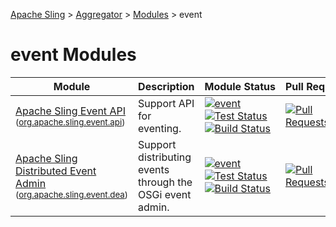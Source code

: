 [Apache Sling](https://sling.apache.org) > [Aggregator](https://github.com/apache/sling-aggregator/) > [Modules](https://github.com/apache/sling-aggregator/blob/master/docs/modules.md) > event
# event Modules

| Module | Description | Module&nbsp;Status | Pull&nbsp;Requests |
|---    |---    |---    |---    |
| [Apache Sling Event API](https://github.com/apache/sling-org-apache-sling-event-api) <br/> <small>([org.apache.sling.event.api](https://search.maven.org/#search%7Cga%7C1%7Cg%3A%22org.apache.sling%22%20a%3A%22org.apache.sling.event.apiD%22))</small> |          Support API for eventing.      | &#32;[![event](https://sling.apache.org/badges/group-event.svg)](https://github.com/apache/sling-aggregator/blob/master/docs/group/event.md)&#32;[![Test Status](https://img.shields.io/jenkins/t/https/builds.apache.org/job/Sling/job/sling-org-apache-sling-event-api/job/master.svg?longCache=true)](https://builds.apache.org/job/Sling/job/sling-org-apache-sling-event-api/job/master/test_results_analyzer/)&#32;[![Build Status](https://builds.apache.org/buildStatus/icon?job=Sling/sling-org-apache-sling-event-api/master)](https://builds.apache.org/job/Sling/job/sling-org-apache-sling-event-api/job/master) | &#32;[![Pull Requests](https://img.shields.io/github/issues-pr/apache/sling-org-apache-sling-event-api.svg)](https://github.com/apache/sling-org-apache-sling-event-api/pulls) |
| [Apache Sling Distributed Event Admin](https://github.com/apache/sling-org-apache-sling-event-dea) <br/> <small>([org.apache.sling.event.dea](https://search.maven.org/#search%7Cga%7C1%7Cg%3A%22org.apache.sling%22%20a%3A%22org.apache.sling.event.deaD%22))</small> |          Support distributing events through the OSGi event admin.      | &#32;[![event](https://sling.apache.org/badges/group-event.svg)](https://github.com/apache/sling-aggregator/blob/master/docs/group/event.md)&#32;[![Test Status](https://img.shields.io/jenkins/t/https/builds.apache.org/job/Sling/job/sling-org-apache-sling-event-dea/job/master.svg?longCache=true)](https://builds.apache.org/job/Sling/job/sling-org-apache-sling-event-dea/job/master/test_results_analyzer/)&#32;[![Build Status](https://builds.apache.org/buildStatus/icon?job=Sling/sling-org-apache-sling-event-dea/master)](https://builds.apache.org/job/Sling/job/sling-org-apache-sling-event-dea/job/master) | &#32;[![Pull Requests](https://img.shields.io/github/issues-pr/apache/sling-org-apache-sling-event-dea.svg)](https://github.com/apache/sling-org-apache-sling-event-dea/pulls) |